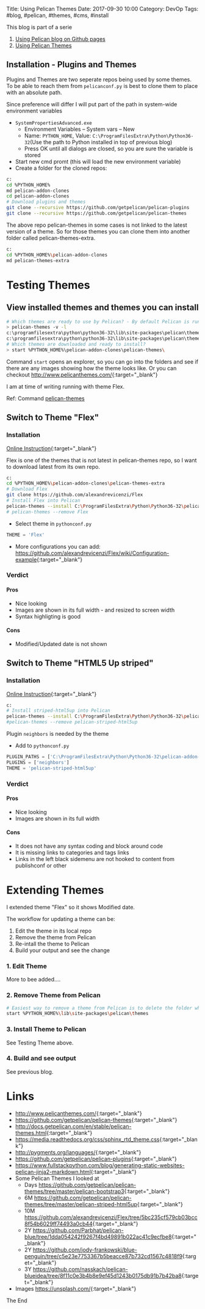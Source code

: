 Title: Using Pelican Themes
Date: 2017-09-30 10:00
Category: DevOp
Tags: #blog, #pelican, #themes, #cms, #install

This blog is part of a serie 

1. [Using Pelican blog on Github pages]({filename}/2017/2017-09-23B-PelicanBlogOnGithubPages.md)
2. [Using Pelican Themes]({filename}/2017/2017-09-30A-PelicanThemes.md)

## Installation - Plugins and Themes

Plugins and Themes are two seperate repos being used by some themes.
To be able to reach them from `pelicanconf.py` is best to clone them to place with an absolute path.

Since preference will differ I will put part of the path in system-wide environment variables

* `SystemPropertiesAdvanced.exe`
    * Environment Variables – System vars – New
    * Name: `PYTHON_HOME`, Value: `C:\ProgramFilesExtra\Python\Python36-32`(Use the path to Python installed in top of previous blog)
    * Press OK until all dialogs are closed, so you are sure the variable is stored
* Start new cmd promt (this will load the new environment variable)
* Create a folder for the cloned repos:

```bash
c:
cd %PYTHON_HOME%
md pelican-addon-clones
cd pelican-addon-clones
# Download plugins and themes
git clone --recursive https://github.com/getpelican/pelican-plugins
git clone --recursive https://github.com/getpelican/pelican-themes
```

The above repo pelican-themes in some cases is not linked to the latest version of a theme.
So for those themes you can clone them into another folder called pelican-themes-extra.

```bash
c:
cd %PYTHON_HOME%\pelican-addon-clones
md pelican-themes-extra
```

# Testing Themes

## View installed themes and themes you can install

```bash
# Which themes are ready to use by Pelican? - By default Pelican is running theme "notmyidea"
> pelican-themes -v -l
c:\programfilesextra\python\python36-32\lib\site-packages\pelican\themes\notmyidea
c:\programfilesextra\python\python36-32\lib\site-packages\pelican\themes\simple
# Which themes are downloaded and ready to install?
> start %PYTHON_HOME%\pelican-addon-clones\pelican-themes\
```

Command `start` opens an explorer, so you can go into the folders and see if there are any images showing how the theme looks like.
Or you can checkout <http://www.pelicanthemes.com/>{:target="_blank"}

I am at time of writing running with theme Flex.

Ref: Command [pelican-themes](http://docs.getpelican.com/en/stable/pelican-themes.html)

## Switch to Theme "Flex"

### Installation

[Online Instruction](https://github.com/alexandrevicenzi/Flex){:target="_blank"}

Flex is one of the themes that is not latest in pelican-themes repo, so I want to download latest from its own repo.

```bash
c:
cd %PYTHON_HOME%\pelican-addon-clones\pelican-themes-extra
# Download Flex
git clone https://github.com/alexandrevicenzi/Flex
# Install Flex into Pelican
pelican-themes --install C:\ProgramFilesExtra\Python\Python36-32\pelican-addon-clones\pelican-themes-extra\Flex --verbose
# pelican-themes --remove Flex
```

* Select theme in `pythonconf.py`

```Python
THEME = 'Flex'
```

* More configurations you can add: <https://github.com/alexandrevicenzi/Flex/wiki/Configuration-example>{:target="_blank"}

### Verdict

#### Pros

* Nice looking
* Images are shown in its full width - and resized to screen width
* Syntax highligting is good

#### Cons

* Modified/Updated date is not shown

## Switch to Theme "HTML5 Up striped"

### Installation

[Online Instruction](https://github.com/getpelican/pelican-themes/tree/master/pelican-striped-html5up){:target="_blank"}

```bash
c:
# Install striped-html5up into Pelican
pelican-themes --install C:\ProgramFilesExtra\Python\Python36-32\pelican-addon-clones\pelican-themes\pelican-striped-html5up --verbose
#pelican-themes --remove pelican-striped-html5up
```

Plugin `neighbors` is needed by the theme

* Add to `pythonconf.py`

```Python
PLUGIN_PATHS = ['C:\ProgramFilesExtra\Python\Python36-32\pelican-addon-clones\pelican-plugins']
PLUGINS = ['neighbors']
THEME = 'pelican-striped-html5up'
```

### Verdict

#### Pros

* Nice looking
* Images are shown in its full width

#### Cons

* It does not have any syntax coding and block around code
* It is missing links to categories and tags links
* Links in the left black sidemenu are not hooked to content from publishconf or other

# Extending Themes

I extended theme "Flex" so it shows Modified date.

The workflow for updating a theme can be:

1. Edit the theme in its local repo
2. Remove the theme from Pelican
3. Re-intall the theme to Pelican
4. Build your output and see the change

### 1. Edit Theme

More to bee added....

### 2. Remove Theme from Pelican

```bash
# Easiest way to remove a theme from Pelican is to delete the folder where it is installed into
start %PYTHON_HOME%\lib\site-packages\pelican\themes
```

### 3. Install Theme to Pelican

See Testing Theme above.

### 4. Build and see output

See previous blog.

# Links

* <http://www.pelicanthemes.com/>{:target="_blank"}
* <https://github.com/getpelican/pelican-themes>{:target="_blank"}
* <http://docs.getpelican.com/en/stable/pelican-themes.html>{:target="_blank"}
* <https://media.readthedocs.org/css/sphinx_rtd_theme.css>{:target="_blank"}
* <http://pygments.org/languages/>{:target="_blank"}
* <https://github.com/getpelican/pelican-plugins>{:target="_blank"}
* <https://www.fullstackpython.com/blog/generating-static-websites-pelican-jinja2-markdown.html>{:target="_blank"}
* Some Pelican Themes I looked at
    * Days <https://github.com/getpelican/pelican-themes/tree/master/pelican-bootstrap3>{:target="_blank"}
    * 6M <https://github.com/getpelican/pelican-themes/tree/master/pelican-striped-html5up>{:target="_blank"}
    * 10M <https://github.com/alexandrevicenzi/Flex/tree/5bc235cf579cb03bcc8f54b6029ff74493a0cb44>{:target="_blank"}
    * 2Y <https://github.com/Parbhat/pelican-blue/tree/1dda054242f9267f4bd49891b022ac41c9ecfbe8>{:target="_blank"}
    * 2Y <https://github.com/jody-frankowski/blue-penguin/tree/c5e23e7753367b5beacce87b732cd1567c4818f9>{:target="_blank"}
    * 3Y <https://github.com/nasskach/pelican-blueidea/tree/8f11c0e3b4b8e9ef45d1243b0175db91b7b42ba8>{:target="_blank"}
* Images <https://unsplash.com/>{:target="_blank"}

The End
